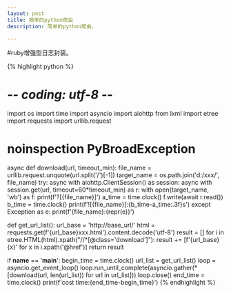 ```yaml
---
layout: post
title: 简单的python爬虫
description: 简单的python爬虫。

---
```


#ruby增强型日志封装。

{% highlight python %}
# -*- coding: utf-8 -*-
import os
import time
import asyncio
import aiohttp
from lxml import etree
import requests
import urllib.request


# noinspection PyBroadException
async def download(url, timeout_min):
    file_name = urllib.request.unquote(url.split('/')[-1])
    target_name = os.path.join('d:/xxx/', file_name)
    try:
        async with aiohttp.ClientSession() as session:
            async with session.get(url, timeout=60*timeout_min) as r:
                with open(target_name, 'wb') as f:
                    print(f'?[{file_name}]')
                    a_time = time.clock()
                    f.write(await r.read())
                    b_time = time.clock()
                    print(f'![{file_name}]:{b_time-a_time:.3f}s')
    except Exception as e:
        print(f'{file_name}:{repr(e)}')


def get_url_list():
    url_base = 'http://base_url/'
    html = requests.get(f'{url_base}xxx.html').content.decode('utf-8')
    result = []
    for i in etree.HTML(html).xpath("//*[@class='download']"):
        result += [f'{url_base}{x}' for x in i.xpath('@href')]
    return result


if __name__ == '__main__':
    begin_time = time.clock()
    url_list = get_url_list()
    loop = asyncio.get_event_loop()
    loop.run_until_complete(asyncio.gather(*[download(url, len(url_list)) for url in url_list]))
    loop.close()
    end_time = time.clock()
    print(f'cost time:{end_time-begin_time}')
{% endhighlight %}
